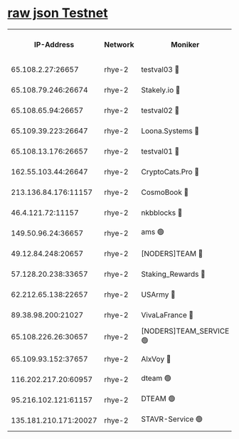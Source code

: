 
[raw json Testnet](https://rpc-check.quickt.stavr.tech/quickt/rpc-quickt-result.json)
=


<table><tr><th>IP-Address</th><th>Network</th><th>Moniker</th><th>Latest Block Height</th><th>Earliest Block Height</th><th>Catching Up</th><th>Tx Index</th><th>Voting Power</th><th>Scan Time</th></tr><tr><td>65.108.2.27:26657</td><td>rhye-2</td><td>testval03 🔴</td><td>708421</td><td>1</td><td>False</td><td>on</td><td>11002050</td><td>2024-02-08T04:07:38.561066772UTC</td></tr><tr><td>65.108.79.246:26674</td><td>rhye-2</td><td>Stakely.io 🔴</td><td>708421</td><td>1</td><td>False</td><td>on</td><td>10010</td><td>2024-02-08T04:07:43.018025675UTC</td></tr><tr><td>65.108.65.94:26657</td><td>rhye-2</td><td>testval02 🔴</td><td>708422</td><td>1</td><td>False</td><td>on</td><td>11002050</td><td>2024-02-08T04:07:45.803652267UTC</td></tr><tr><td>65.109.39.223:26647</td><td>rhye-2</td><td>Loona.Systems 🔴</td><td>708422</td><td>1</td><td>False</td><td>off</td><td>86949</td><td>2024-02-08T04:07:48.703002913UTC</td></tr><tr><td>65.108.13.176:26657</td><td>rhye-2</td><td>testval01 🔴</td><td>708423</td><td>1</td><td>False</td><td>on</td><td>13082010</td><td>2024-02-08T04:07:49.389966095UTC</td></tr><tr><td>162.55.103.44:26647</td><td>rhye-2</td><td>CryptoCats.Pro 🔴</td><td>708428</td><td>1</td><td>False</td><td>off</td><td>9999</td><td>2024-02-08T04:08:19.885818921UTC</td></tr><tr><td>213.136.84.176:11157</td><td>rhye-2</td><td>CosmoBook 🔴</td><td>708427</td><td>65301</td><td>False</td><td>off</td><td>1528057</td><td>2024-02-08T04:08:13.423189775UTC</td></tr><tr><td>46.4.121.72:11157</td><td>rhye-2</td><td>nkbblocks 🔴</td><td>708420</td><td>70101</td><td>False</td><td>off</td><td>81491</td><td>2024-02-08T04:07:30.488834426UTC</td></tr><tr><td>149.50.96.24:36657</td><td>rhye-2</td><td>ams 🟢</td><td>708425</td><td>133501</td><td>False</td><td>on</td><td>0</td><td>2024-02-08T04:08:02.772636192UTC</td></tr><tr><td>49.12.84.248:20657</td><td>rhye-2</td><td>[NODERS]TEAM 🔴</td><td>708425</td><td>146001</td><td>False</td><td>on</td><td>59690</td><td>2024-02-08T04:08:00.312355356UTC</td></tr><tr><td>57.128.20.238:33657</td><td>rhye-2</td><td>Staking_Rewards 🔴</td><td>708422</td><td>149101</td><td>False</td><td>on</td><td>9900</td><td>2024-02-08T04:07:48.366794042UTC</td></tr><tr><td>62.212.65.138:22657</td><td>rhye-2</td><td>USArmy 🔴</td><td>563100</td><td>198001</td><td>False</td><td>on</td><td>59069</td><td>2024-02-08T04:07:37.859968477UTC</td></tr><tr><td>89.38.98.200:21027</td><td>rhye-2</td><td>VivaLaFrance 🔴</td><td>708420</td><td>220501</td><td>False</td><td>off</td><td>10000</td><td>2024-02-08T04:07:32.943823700UTC</td></tr><tr><td>65.108.226.26:30657</td><td>rhye-2</td><td>[NODERS]TEAM_SERVICE 🟢</td><td>708422</td><td>241501</td><td>False</td><td>on</td><td>0</td><td>2024-02-08T04:07:49.041484185UTC</td></tr><tr><td>65.109.93.152:37657</td><td>rhye-2</td><td>AlxVoy 🔴</td><td>708421</td><td>315173</td><td>False</td><td>on</td><td>143351</td><td>2024-02-08T04:07:35.366968881UTC</td></tr><tr><td>116.202.217.20:60957</td><td>rhye-2</td><td>dteam 🟢</td><td>708422</td><td>421794</td><td>False</td><td>on</td><td>0</td><td>2024-02-08T04:07:46.054958789UTC</td></tr><tr><td>95.216.102.121:61157</td><td>rhye-2</td><td>DTEAM 🟢</td><td>703883</td><td>702801</td><td>False</td><td>on</td><td>0</td><td>2024-02-08T04:07:43.371438812UTC</td></tr><tr><td>135.181.210.171:20027</td><td>rhye-2</td><td>STAVR-Service 🟢</td><td>708424</td><td>706501</td><td>False</td><td>on</td><td>0</td><td>2024-02-08T04:07:57.977663558UTC</td></tr></table>
